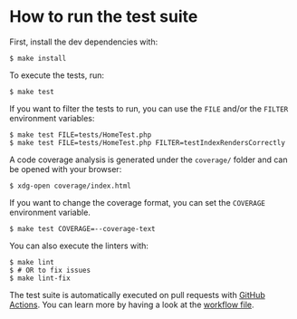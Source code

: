 # How to run the test suite

First, install the dev dependencies with:

```console
$ make install
```

To execute the tests, run:

```console
$ make test
```

If you want to filter the tests to run, you can use the `FILE` and/or the `FILTER` environment variables:

```console
$ make test FILE=tests/HomeTest.php
$ make test FILE=tests/HomeTest.php FILTER=testIndexRendersCorrectly
```

A code coverage analysis is generated under the `coverage/` folder and can be opened with your browser:

```console
$ xdg-open coverage/index.html
```

If you want to change the coverage format, you can set the `COVERAGE` environment variable.

```console
$ make test COVERAGE=--coverage-text
```

You can also execute the linters with:

```console
$ make lint
$ # OR to fix issues
$ make lint-fix
```

The test suite is automatically executed on pull requests with [GitHub Actions](https://github.com/flusio/flus.fr/actions).
You can learn more by having a look at the [workflow file](/.github/workflows/ci.yml).
